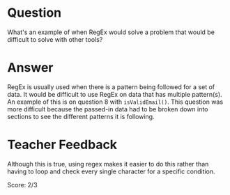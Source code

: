 # Question
What's an example of when RegEx would solve a problem that would be difficult to solve with other tools?

# Answer
RegEx is usually used when there is a pattern being followed for a set of data. It would be difficult to use RegEx on data that has multiple pattern(s). An example of this is on question 8 with `isValidEmail()`. This question was more difficult because the passed-in data had to be broken down into sections to see the different patterns it is following. 

# Teacher Feedback

Although this is true, using regex makes it easier to do this rather than having to loop and check every single character for a specific condition. 

Score: 2/3